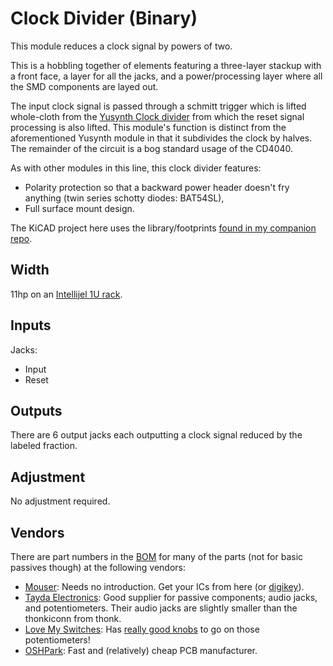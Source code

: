 # Clock Divider (Binary)

This module reduces a clock signal by powers of two.

This is a hobbling together of elements featuring a three-layer stackup with a front face, a layer for all the jacks, and a power/processing layer where all the SMD components are layed out.

The input clock signal is passed through a schmitt trigger which is lifted whole-cloth from the [Yusynth Clock divider](https://yusynth.net/Modular/EN/DIVIDER/index.html) from which the reset signal processing is also lifted.
This module's function is distinct from the aforementioned Yusynth module in that it subdivides the clock by halves. The remainder of the circuit is a bog standard usage of the CD4040.

As with other modules in this line, this clock divider features:
* Polarity protection so that a backward power header doesn't fry anything (twin series schotty diodes: BAT54SL),
* Full surface mount design.

The KiCAD project here uses the library/footprints [found in my companion repo](https://github.com/thismatters/EurorackKiCAD).

## Width

11hp on an [Intellijel 1U rack](https://intellijel.com/support/1u-technical-specifications/).

## Inputs

Jacks:
* Input
* Reset

## Outputs

There are 6 output jacks each outputting a clock signal reduced by the labeled fraction.

## Adjustment

No adjustment required.

## Vendors

There are part numbers in the [BOM](clkdiv.csv) for many of the parts (not for basic passives though) at the following vendors:

* [Mouser](https://www.mouser.com): Needs no introduction. Get your ICs from here (or [digikey](https://www.digikey.com)).
* [Tayda Electronics](https://www.taydaelectronics.com/): Good supplier for passive components; audio jacks, and potentiometers. Their audio jacks are slightly smaller than the thonkiconn from thonk.
* [Love My Switches](https://lovemyswitches.com/): Has [really good knobs](https://lovemyswitches.com/anodized-aluminum-knob-the-lo-fi-1-4-smooth-shaft-12-5mm-od/) to go on those potentiometers!
* [OSHPark](https://oshpark.com/): Fast and (relatively) cheap PCB manufacturer.
